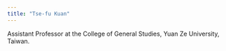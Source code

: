 ```yaml
---
title: "Tse-fu Kuan"
---
```


Assistant Professor at the College of General Studies, Yuan Ze University, Taiwan.

